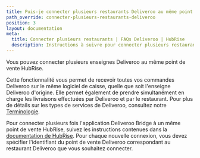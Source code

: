 ```yaml
---
title: Puis-je connecter plusieurs restaurants Deliveroo au même point de vente HubRise ?
path_override: connecter-plusieurs-restaurants-deliveroo
position: 3
layout: documentation
meta:
  title: Connecter plusieurs restaurants | FAQs Deliveroo | HubRise
  description: Instructions à suivre pour connecter plusieurs restaurants Deliveroo sur le même point de vente HubRise. Recevoir toutes les commandes sur la même caisse.
---
```


Vous pouvez connecter plusieurs enseignes Deliveroo au même point de vente HubRise.

Cette fonctionnalité vous permet de recevoir toutes vos commandes Deliveroo sur le même logiciel de caisse, quelle que soit l'enseigne Deliveroo d'origine. Elle permet également de prendre simultanément en charge les livraisons effectuées par Deliveroo et par le restaurant. Pour plus de détails sur les types de services de Deliveroo, consultez notre [Terminologie](/apps/deliveroo/terminologie#types-de-service).

Pour connecter plusieurs fois l'application Deliveroo Bridge à un même point de vente HubRise, suivez les instructions contenues dans la [documentation de HubRise](/docs/faqs/connecter-plusieurs-fois-la-meme-application/). Pour chaque nouvelle connexion, vous devez spécifier l'identifiant du point de vente Deliveroo correspondant au restaurant Deliveroo que vous souhaitez connecter.
